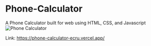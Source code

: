 # Phone-Calculator
A Phone Calculator built for web using HTML, CSS, and Javascript
![Phone Calculator]([https://imgur.com/JIyJ0Fo.png)

Link: https://phone-calculator-ecru.vercel.app/
